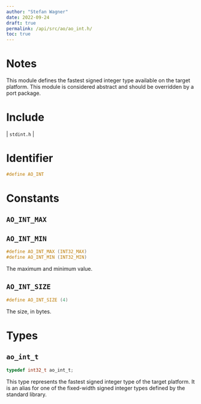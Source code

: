 ```yaml
---
author: "Stefan Wagner"
date: 2022-09-24
draft: true
permalink: /api/src/ao/ao_int.h/
toc: true
---
```


# Notes

This module defines the fastest signed integer type available on the target platform. This module is considered abstract and should be overridden by a port package.

# Include

| `stdint.h` |

# Identifier

```c
#define AO_INT
```

# Constants

## `AO_INT_MAX`
## `AO_INT_MIN`

```c
#define AO_INT_MAX (INT32_MAX)
#define AO_INT_MIN (INT32_MIN)
```

The maximum and minimum value.

## `AO_INT_SIZE`

```c
#define AO_INT_SIZE (4)
```

The size, in bytes.

# Types

## `ao_int_t`

```c
typedef int32_t ao_int_t;
```

This type represents the fastest signed integer type of the target platform. It is an alias for one of the fixed-width signed integer types defined by the standard library.
